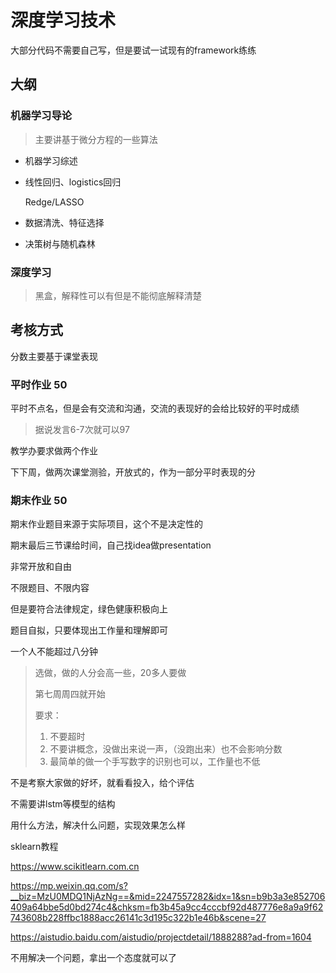 # 深度学习技术

大部分代码不需要自己写，但是要试一试现有的framework练练



## 大纲

### 机器学习导论

>  主要讲基于微分方程的一些算法

- 机器学习综述

- 线性回归、logistics回归

  Redge/LASSO

- 数据清洗、特征选择

- 决策树与随机森林



### 深度学习

> 黑盒，解释性可以有但是不能彻底解释清楚





## 考核方式

分数主要基于课堂表现

### 平时作业 50

平时不点名，但是会有交流和沟通，交流的表现好的会给比较好的平时成绩

> 据说发言6-7次就可以97



教学办要求做两个作业

下下周，做两次课堂测验，开放式的，作为一部分平时表现的分



### 期末作业 50

期末作业题目来源于实际项目，这个不是决定性的

期末最后三节课给时间，自己找idea做presentation

非常开放和自由

不限题目、不限内容

但是要符合法律规定，绿色健康积极向上



题目自拟，只要体现出工作量和理解即可

一个人不能超过八分钟

> 选做，做的人分会高一些，20多人要做
>
> 第七周周四就开始
>
> 要求：
>
> 1. 不要超时
> 2. 不要讲概念，没做出来说一声，（没跑出来）也不会影响分数
> 3. 最简单的做一个手写数字的识别也可以，工作量也不低

不是考察大家做的好坏，就看看投入，给个评估



不需要讲lstm等模型的结构

用什么方法，解决什么问题，实现效果怎么样



sklearn教程

https://www.scikitlearn.com.cn

https://mp.weixin.qq.com/s?__biz=MzU0MDQ1NjAzNg==&mid=2247557282&idx=1&sn=b9b3a3e852706409a64bbe5d0bd274c4&chksm=fb3b45a9cc4cccbf92d487776e8a9a9f62743608b228ffbc1888acc26141c3d195c322b1e46b&scene=27

https://aistudio.baidu.com/aistudio/projectdetail/1888288?ad-from=1604



不用解决一个问题，拿出一个态度就可以了


